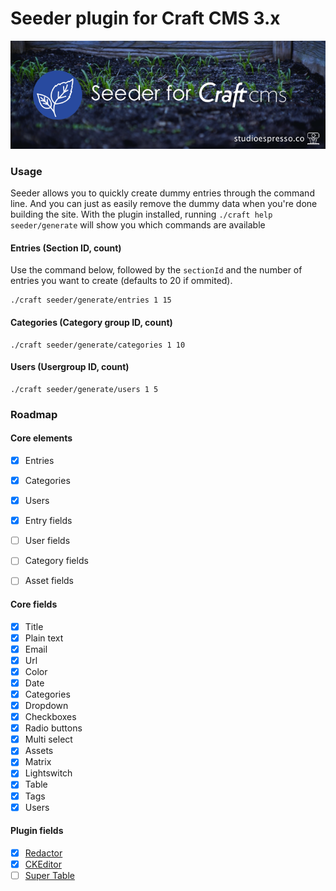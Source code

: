 # Seeder plugin for Craft CMS 3.x

![Seeder](/resources/banner.png?raw=true)

### Usage

Seeder allows you to quickly create dummy entries through the command line. And you can just as easily remove the dummy data when you're done building the site.
With the plugin installed, running `./craft help seeder/generate` will show you which commands are available

#### Entries (Section ID, count)

Use the command below, followed by the ``sectionId`` and the number of entries you want to create (defaults to 20 if ommited). 

```Shell
./craft seeder/generate/entries 1 15
```

#### Categories (Category group ID, count)
```Shell
./craft seeder/generate/categories 1 10
```

#### Users (Usergroup ID, count)
```Shell
./craft seeder/generate/users 1 5
```

### Roadmap
#### Core elements
- [x] Entries
- [x] Categories
- [x] Users

- [x] Entry fields
- [ ] User fields
- [ ] Category fields
- [ ] Asset fields 

#### Core fields
- [x] Title
- [x] Plain text
- [x] Email
- [x] Url
- [x] Color
- [x] Date
- [x] Categories
- [x] Dropdown
- [x] Checkboxes
- [x] Radio buttons
- [x] Multi select
- [x] Assets
- [x] Matrix
- [x] Lightswitch
- [x] Table
- [x] Tags
- [x] Users

#### Plugin fields
- [x] [Redactor](https://github.com/craftcms/redactor)
- [x] [CKEditor](https://github.com/craftcms/ckeditor)
- [ ] [Super Table](https://github.com/verbb/super-table)